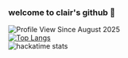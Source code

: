 ### welcome to clair's github 🌸

![Profile View Since August 2025](https://komarev.com/ghpvc/?username=applepieeeeee&color=f2c6bb)
<br>
[![Top Langs](https://github-readme-stats.vercel.app/api/top-langs/?username=applepieeeeee&layout=compact&theme=default)](https://github.com/applepieeeeee/github-readme-stats)
<br> 
![hackatime stats](https://github-readme-stats.hackclub.dev/api/wakatime?username=14607&api_domain=hackatime.hackclub.com&&custom_title=Hackatime+Stats&layout=compact&cache_seconds=0&langs_count=8&theme=transparent) 
